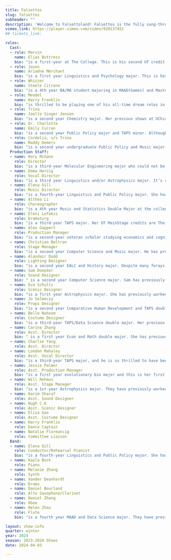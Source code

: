 ```yaml
---
title: Falsettos
slug: falsettos
subheader: ""
description: 'Welcome to Falsettoland! Falsettos is the fully sung-through musical that chronicles the evolution of nuclear family Marvin, Trina, and their son Jason as Marvin leaves Trina for a man, Whizzer, bringing them all to the door of psychiatrist Mendel. Watch as they—and the "lesbians from next door"—navigate hilarity, tragedy, and a looming Bar Mitzvah in 1979 New York City, learning how to find their place in the world.'
vimeo_link: https://player.vimeo.com/video/920137451
## tickets_link: 

roles:
  Cast:
  - role: Marvin
    name: Elias Buttress
    bio: "is a first-year at The College. This is his second UT credit after being an assistant production manager for Muscle Memory. When not onstage or in class, he enjoys listening to jazz. He would like to thank his parents for their support and UT for this opportunity."
  - role: Jason
    name: Ariadne Merchant
    bio: "is a first year Linguistics and Psychology major. This is her first time acting in (or even being part of) Uchicago Theater. Though she is new to college theater, she already is comfortable in its welcoming and exciting environment. Ariadne is thrilled to experience and be a part of such an amazing community in theater (the Falsettos cast and crew) and can't wait to continue her passion in the years to come."
  - role: Whizzer
    name: Steele Citrone
    bio: "is a 4th year BA/MA student majoring in MAAD(Games) and Mastering in Digital Studies. He has previously only acted and directed with Deans Men's productions, so he is excited to finally work and preform in a spacious Logan Center Theater (no more basement rehearsals)! In his free time, when he's not doing homework and making fun of his friends old high school bios, Steele, like Whizzer, likes to play games! While Canasta is not on his daily rotation, he does truly get embarrassingly upset over Chess. Steele hopes you enjoy this performance of the greatest musical ever conceived, well that may be a tad hyperbolic, but he doesn't have time to argue semantics; the show is about to begin!"
  - role: Mendel
    name: Harry Franklin
    bio: "is thrilled to be playing one of his all-time dream roles in this production! He is a 4th year Public Policy major and has previously performed with UT in Love's Labour's Lost (Don Armado) and The Trail to Oregon (McDoon). When not performing, Harry enjoys joggling, tap dancing, and having extensive conversations about figure skating with unwilling friends and roommates."
  - role: Trina
    name: Joelle Singer Jensen
    bio: "is a second year Chemistry major. Her previous shows at UChicago include Be More Chill (Jenna) and Perfect Match (Brittany). She finds it hilarious that people now have to purchase a ticket to see her be a neurotic Jewish woman who won't stop singing."
  - role: Dr. Charlotte
    name: Emily Curran
    bio: "is a second year Public Policy major and TAPS minor. Although this is her first time on the UT mainstage, her work has previously been seen in Romeo and Juliet (Assistant Lighting Designer), Macbeth in Space (Lighting Designer), and Be More Chill (Assistant Lighting Designer). She is also a curator for Theater [24] and encourages anyone who wants to get started with UT to come check it out next quarter! She would like to thank her amazing castmates and crew for being the best ever in all respects. She is thrilled to have been given the chance to perform again and is so grateful she has gotten to do it alongside them. As always, she would like to thank her friends and family for the support and love they give. She couldn't do it without them. Welcome to Falsettoland and enjoy the show!"
  - role: Cordelia, u/s Trina
    name: Maddy Demers
    bio: "is a second year undergraduate Public Policy and Music major. Falsettos is their first credit with UT, and they are beyond excited to be a part of this production. They would like to thank the entire cast & crew for making this a wonderful experience, and their parents for all of their support. Enjoy the show!"
  Production Staff:
  - name: Rory McGann
    role: Director
    bio: "is a third-year Molecular Engineering major who could not be more excited to see this production come to life! Getting to tell this beautiful story of growing up has truly been a privilege. He currently serves on UT Committee, and his previous UT credits include Be More Chill (Rich Goranski) and Romeo and Juliet (Juliet) - this makes Falsettos his directorial debut at the College! He would like to thank everyone who has made this possible, company or otherwise, and he hopes you enjoy the show."
  - name: Emma Herzig
    role: Vocal Director
    bio: "is a third year Linguistics and/or Astrophysics major. It’s complicated. She has previously worked on Be More Chill (Assistant Vocal Director) and the Weekend of Workshops Shows “Queen of Spades” (Assistant Vocal Director) and “Fields of Asphodel” (Zo), as well as multiple staged readings. Special thanks to Isabel Schmitz!"
  - name: Elena Gill
    role: Music Director
    bio: "is a fourth-year Linguistics and Public Policy major. She has previously worked on Be More Chill (Co-Music Director/Rehearsal Pianist/Keyboard 1), Queen of Spades (Pianist/Rehearsal Pianist), Yivdak (Composer/Arranger/Music Director/Pianist), Trail to Oregon! (Piano 1/Rehearsal Pianist), and Love’s Labour’s Lost (Asst. Sound Designer). She would like to thank all the members of the band for helping to carry drumkits and keyboards and stands to every rehearsal. This wouldn’t have happened without you guys! Thank you for putting up with rehearsal conditions that are newsworthy at other schools!"
  - name: Althea Li
    role: Choreographer
    bio: "is a 4th year Music and Statistics Double Major at the college. She has previously worked on Be More Chill (Co-Choreographer) and Weekend of Workshops (Co- Composer, Choreographer). Along with Falsettos, Althea is also working on The Play That Goes Wrong (Sound Designer) and her original musical Strings Attached (Co-Composer, Co- Music Director), both going up in Spring Quarter. She is very proud of this show, and would like to thank Rory for being a supportive and detail-oriented director, Christian for being a patient yet fun SM, and all the wonderful actors for never getting sick of Double Dream Feet."
  - name: Eleni Lefakis
    role: Dramaturg
    bio: "is a third-year TAPS major. Her UT MainStage credits are The Heirs (Stage Manager), The Trail to Oregon! (Assistant Director/Dramaturg), Romeo & Juliet (Co-Production Manager), Marian, or the True Tale of Robin Hood (Assistant Director/Dramaturg), MacBeth in Space (Dramaturg), The Laramie Project (SM Collective™), Be More Chill (Co-Director), Twelfth Night (Pre-Production Manager), and The Taming of The Shrew (Stage Manager/Assistant Dramaturg). Her current UT projects are Strings Attached (Co-Director/Dramaturg) and getting people to stop saying that UT doesn’t market itself (she serves as Outreach Chair on Committee). Falsettos has been her dream dramaturgy project and she would like to thank everyone for letting her ramble at them and specifically Rory for reading 200 pages worth of queer theory at her behest and not kicking her out every time she busted into his rehearsal room unannounced."
  - name: Alex Gappert
    role: Production Manager
    bio: "is a second-year veteran scholar studying economics and cognitive science. Alex previously worked as an assistant director on the musical Be More Chill. He has previously served in the US Navy as an air traffic controller and had experience working on the TV show Jack Ryan (Background Actor)."
  - name: Christian Beltran
    role: Stage Manager
    bio: "is a second year Computer Science and Music major. He has previously worked on Romeo and Juliet (Sampson/Apothecary/Paris' Page), Macbeth in Space (Assistant Lights), and Twelfth Night (Assistant Stage Manager), as well as a few Theater[24] productions and 4 years of high school acting. He would like to thank everyone who has worked on this production for all the passion and love they've poured into it."
  - name: Alasdair Dodd
    role: Lighting Designer
    bio: "is a second year EALC and History major. Despite many forays into theater in high school, this is his first production with UT! When not in the lighting booth, he can be found agonizing over Chinese homework or in the MADD center working his way through the Kingdom Hearts franchise."
  - name: Sam Doepker
    role: Sound Designer
    bio: " is a second year Computer Science major. Sam has previously worked on The Laramie Project (Sound Designer) and Weekend of Workshops Fall 2022 (Sound Designer)."
  - name: Eva Schultz
    role: Scenic Designer
    bio: "is a first year Astrophysics major. She has previously worked on Winter Workshops (Director, Actor, Writer), and two Theatre[24]'s (Designer). For more TAPS involvement, she is also a part of Medusa A Capella and works in the Scene Shop at the Logan center."
  - name: Jo Selmeczy
    role: Props Designer
    bio: "is a second year Comparative Human Development and TAPS double major. They have previously worked on Wolves (#8), Twelfth Night (Sebastian), The Laramie Project (Actor 6), and Romeo and Juliet (Romeo). Jo has also been a scriptwriter for 5 cycles (so far!) of Theater24. Jo is extremely excited to co-direct A Midsummer Night's Dream next quarter with their favorite 'little guy,' Christian Beltran. They are currently the Education Chair on the Dean's Men Board and Service and Advocacy Chair on the Organization of LGBTQ+ Students (OLS) Board. They hope you enjoy the cameo from the meanest and thinnest of the first ladies at the beginning of Act 2 as much as they do."
  - name: Belle Nahoom
    role: Costume Designer
    bio: "is a third-year TAPS/Data Science double major. Her previous theatre credits at the University include The Heirs (ASM), Marian (ASM), The Intruder Workshop (Costume Designer), Scientific Method (Costume Designer), Macbeth in Space (Hair & Makeup), Queen of Spades Workshop (SM & PM), The Laramie Project (SM Collective), the B.A. Thesis, Yivdak (Jared), 12th Night (Hair & Makeup), Be More Chill (Costume Designer), The Wolves (Asst. Costume Designer), Theatre[24](Curator), as well as the upcoming spring production of the Play That Goes Wrong (Costume Designer). Additionally, she is artistic director of the Commedia Dell’Arte improv troupe on campus and a member of Medusa A Capella. She would like to thank her phenomenal assistants for all their help!"
  - name: Carina Zhang
    role: Asst. Director
    bio: " is a first year Econ and Math double major. She has previously worked on The Taming of the Shrewd (Assistant Production Manager)."
  - name: Charlie Yang
    role: Asst. Director
  - name: London Mahaley
    role: Asst. Vocal Director
    bio: "is a third-year TAPS major, and he is so thrilled to have been able to work on University Theatre’s Falsettos! Having spent the majority of his first two years involved in University Theatre both as a member of Off-Off Campus’s 36th Generation and as Be More Chill’s Michael Mell, this year, he can be found “switching up the vibe” with UChicago’s Voices in Your Head, taking in back to ancient Greece with TAPS’s The Ballad of Oedipus, and jealously cleaning teeth in Off-Off Campus’s OPEN WIDE. While not performing in one way or another, London enjoys reading for his classes… and that’s pretty much it! He’s so excited for you all to see the product of what has truly been a labor of love for both cast and crew, and, as always, he would like to thank his family for supporting his love of theatre and his mentors, Dani Baldwin and Blake Wales, for never leading him astray."
  - name: Jessie Palmer
    role: Asst. Production Manager
    bio: "is a first year evolutionary bio major and this is her first experience backstage! Previous credits include Cat in the Hat (Seussical), Adelaide (Guys and Dolls), and Three’s a Crowd, a musical she wrote, directed, and composed. She also swims, scuba dives, and reads (a lot). Jellyfish are kind of her thing."
  - name: Will Rehmus
    role: Asst. Stage Manager
    bio: "is a 1st-year Astrophysics major. They have previously worked on Weekend of Workshops: Cassandra (Lighting/Sound Designer) and Muscle Memory (Assistant Lighting Designer). In the spring, they will be working on Strings Attached (Co-Sound Designer) and The Play That Goes Wrong."
  - name: Karim Sharaf
    role: Asst. Sound Designer
  - name: Hugh C.K
    role: Asst. Scenic Designer
  - name: Elisa Gao
    role: Asst. Costume Designer
  - name: Harry Franklin
    role: Dance Captain
  - name: Natalie Floreancig
    role: Committee Liaison
  Band:
  - name: Elena Gill
    role: Conductor/Rehearsal Pianist
    bio: "is a fourth-year Linguistics and Public Policy major. She has previously worked on Be More Chill (Co-Music Director/Rehearsal Pianist/Keyboard 1), Queen of Spades (Pianist/Rehearsal Pianist), Yivdak (Composer/Arranger/Music Director/Pianist), Trail to Oregon! (Piano 1/Rehearsal Pianist), and Love’s Labour’s Lost (Asst. Sound Designer). She would like to thank all the members of the band for helping to carry drumkits and keyboards and stands to every rehearsal. This wouldn’t have happened without you guys! Thank you for putting up with rehearsal conditions that are newsworthy at other schools!"
  - name: Kayla Bock
    role: Piano
  - name: Melanie Zhang
    role: Synth
  - name: Xander Deanhardt
    role: Drums
  - name: Daniel Bourland
    role: Alto Saxophone/Clarinet
  - name: Daniel Zhang
    role: Oboe
  - name: Helen Zhou
    role: Flute
    bio: "is a fourth year MAAD and Data Science major. They have previously worked on King Lear (Sound Design Assistant). This is their first time playing for musical and they had a wonderful time watching actors' dances."

layout: show-info
quarter: winter
year: 2024
season: 2023-2024 Shows
date: 2024-04-03

---
```

